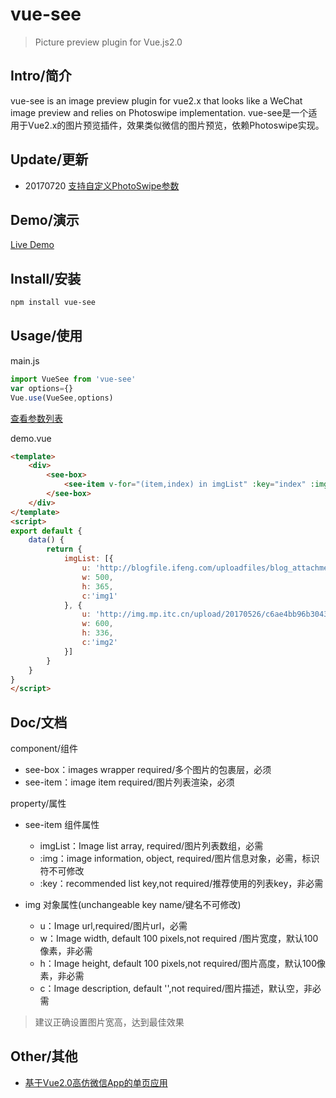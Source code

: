 # vue-see
> Picture preview plugin for Vue.js2.0

## Intro/简介
vue-see is an image preview plugin for vue2.x that looks like a WeChat image preview and relies on Photoswipe implementation.
vue-see是一个适用于Vue2.x的图片预览插件，效果类似微信的图片预览，依赖Photoswipe实现。
## Update/更新
- 20170720 [支持自定义PhotoSwipe参数](https://github.com/zhaohaodang/vue-see/releases/tag/1.2.0)
## Demo/演示
[Live Demo](https://zhaohaodang.github.io/demo/vue-see/#/)
## Install/安装
```bash
npm install vue-see
```
## Usage/使用
main.js
```javascript
import VueSee from 'vue-see'
var options={}
Vue.use(VueSee,options)
```
[查看参数列表](http://photoswipe.com/documentation/options.html)

demo.vue
```html
<template>
    <div>
        <see-box>
            <see-item v-for="(item,index) in imgList" :key="index" :img="item"></see-item>
        </see-box>
    </div>
</template>
<script>
export default {
    data() {
        return {
            imgList: [{
                u: 'http://blogfile.ifeng.com/uploadfiles/blog_attachment/1308/75/10103075_13773099904967.jpg',
                w: 500,
                h: 365,
                c:'img1'
            }, {
                u: 'http://img.mp.itc.cn/upload/20170526/c6ae4bb96b3043be9d45fa5402a7f96c_th.jpg',
                w: 600,
                h: 336,
                c:'img2'
            }]
        }
    }
}
</script>
```
## Doc/文档
component/组件

* see-box：images wrapper required/多个图片的包裹层，必须
* see-item：image item required/图片列表渲染，必须

property/属性

* see-item 组件属性

  * imgList：Image list array, required/图片列表数组，必需
  * :img：image information, object, required/图片信息对象，必需，标识符不可修改
  * :key：recommended list key,not required/推荐使用的列表key，非必需

* img 对象属性(unchangeable  key name/键名不可修改)

  * u：Image url,required/图片url，必需
  * w：Image width, default 100 pixels,not required /图片宽度，默认100像素，非必需
  * h：Image height, default 100 pixels,not required/图片高度，默认100像素，非必需
  * c：Image description, default '',not required/图片描述，默认空，非必需
> 建议正确设置图片宽高，达到最佳效果

## Other/其他

* [基于Vue2.0高仿微信App的单页应用](https://github.com/zhaohaodang/vue-WeChat)


